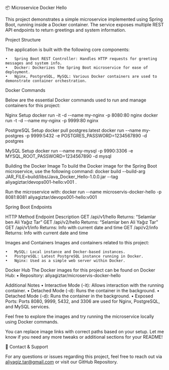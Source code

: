 📦 Microservice Docker Hello

This project demonstrates a simple microservice implemented using Spring Boot, running inside a Docker container. The service exposes multiple REST API endpoints to return greetings and system information.

Project Structure

The application is built with the following core components:

	•	Spring Boot REST Controller: Handles HTTP requests for greeting messages and system info.
	•	Docker: Dockerizes the Spring Boot microservice for ease of deployment.
	•	Nginx, PostgreSQL, MySQL: Various Docker containers are used to demonstrate container orchestration.

Docker Commands

Below are the essential Docker commands used to run and manage containers for this project:

Nginx Setup
docker run -it -d --name my-nginx -p 8080:80 nginx
docker run -t -d --name my-nginx -p 9999:80 nginx

PostgreSQL Setup
docker pull postgres:latest
docker run --name my-postgres -p 9999:5432 -e POSTGRES_PASSWORD=1234567890 -d postgres

MySQL Setup
docker run --name my-mysql -p 9990:3306 -e MYSQL_ROOT_PASSWORD=1234567890 -d mysql

Building the Docker Image
To build the Docker image for the Spring Boot microservice, use the following command:
docker build --build-arg JAR_FILE=build/libs/Java_Docker_Hello-1.0.0.jar --tag aliyagiztar/devops001-hello:v001 .

Run the microservice with:
docker run --name microservis-docker-hello -p 8081:8081 aliyagiztar/devops001-hello:v001

Spring Boot Endpoints

HTTP Method     Endpoint        Description
GET             /api/v1/hello   Returns: “Selamlar ben Ali Yağız Tar”
GET             /api/v2/hello   Returns: “Selamlar ben Ali Yağız Tar”
GET             /api/v1/info    Returns: Info with current date and time
GET             /api/v2/info    Returns: Info with current date and time

Images and Containers
Images and containers related to this project:

	•	MySQL: Local instance and Docker-based instances.
	•	PostgreSQL: Latest PostgreSQL instance running in Docker.
	•	Nginx: Used as a simple web server within Docker.

Docker Hub
The Docker images for this project can be found on Docker Hub:
•	Repository: aliyagiztar/microservis-docker-hello

Additional Notes
•	Interactive Mode (-it): Allows interaction with the running container.	•	Detached Mode (-d): Runs the container in the background.
•	Detached Mode (-d): Runs the container in the background.
•	Exposed Ports: Ports 8080, 9999, 5432, and 3306 are used for Nginx, PostgreSQL, and MySQL services.

Feel free to explore the images and try running the microservice locally using Docker commands.

You can replace image links with correct paths based on your setup. Let me know if you need any more tweaks or additional sections for your README!

📧 Contact & Support

For any questions or issues regarding this project, feel free to reach out via aliyagiz.tar@gmail.com or visit our GitHub Repository.